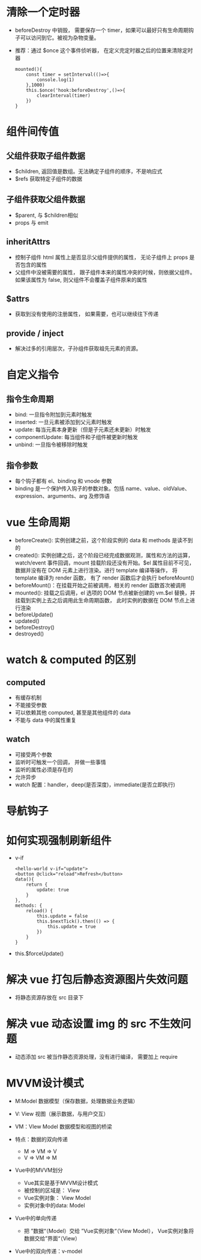 # 清除一个定时器

- beforeDestroy 中销毁， 需要保存一个 timer，如果可以最好只有生命周期钩子可以访问到它。被视为杂物变量。
- 推荐：通过 $once 这个事件侦听器， 在定义完定时器之后的位置来清除定时器

    ```vue
    mounted(){
        const timer = setInterval(()=>{
            console.log(1)
        },1000)
        this.$once('hook:beforeDestroy',()=>{
            clearInterval(timer)
        })
    }
    ```

# 组件间传值

## 父组件获取子组件数据

- $children, 返回值是数组。无法确定子组件的顺序，不是响应式
- $refs 获取特定子组件的数据

## 子组件获取父组件数据

- $parent, 与 $children相似
- props 与 emit

## inheritAttrs

- 控制子组件 html 属性上是否显示父组件提供的属性， 无论子组件上 props 是否包含的属性
- 父组件中没被需要的属性， 跟子组件本来的属性冲突的时候，则依据父组件。 如果该属性为 false, 则父组件不会覆盖子组件原来的属性

## $attrs

- 获取到没有使用的注册属性， 如果需要，也可以继续往下传递

## provide / inject

- 解决过多的引用层次，子孙组件获取祖先元素的资源。

# 自定义指令

## 指令生命周期

- bind: 一旦指令附加到元素时触发
- inserted: 一旦元素被添加到父元素时触发
- update: 每当元素本身更新（但是子元素还未更新）时触发
- componentUpdate: 每当组件和子组件被更新时触发
- unbind: 一旦指令被移除时触发

## 指令参数

- 每个钩子都有 el、binding 和 vnode 参数
- binding 是一个保护传入钩子的参数对象。包括 name、value、oldValue、expression、arguments、arg 及修饰语

# vue 生命周期

- beforeCreate(): 实例创建之前，这个阶段实例的 data 和 methods 是读不到的
- created(): 实例创建之后，这个阶段已经完成数据观测，属性和方法的运算，watch/event 事件回调，mount 挂载阶段还没有开始。$el 属性目前不可见，数据并没有在 DOM 元素上进行渲染。进行 template 编译等操作， 将 template 编译为 render 函数， 有了 render 函数后才会执行 beforeMount()
- beforeMount()：在挂载开始之前被调用，相关的 render 函数首次被调用
- mounted(): 挂载之后调用，el 选项的 DOM 节点被新创建的 vm.$el 替换，并挂载到实例上去之后调用此生命周期函数， 此时实例的数据在 DOM 节点上进行渲染
- beforeUpdate()
- updated()
- beforeDestroy()
- destroyed()

# watch & computed 的区别

## computed

- 有缓存机制
- 不能接受参数
- 可以依赖其他 computed, 甚至是其他组件的 data
- 不能与 data 中的属性重复

## watch

- 可接受两个参数
- 监听时可触发一个回调， 并做一些事情
- 监听的属性必须是存在的
- 允许异步
- watch 配置：handler，deep(是否深度)，immediate(是否立即执行)

# 导航钩子

# 如何实现强制刷新组件

- v-if
    ```vue
    <hello-world v-if="update">
    <button @click="reload">Refresh</button>
    data(){
        return {
            update: true
        }
    },
    methods: {
        reload() {
            this.update = false
            this.$nextTick().then(() => {
                this.update = true
            })
        }
    }
    ```
- this.$forceUpdate()

# 解决 vue 打包后静态资源图片失效问题

- 将静态资源存放在 src 目录下

# 解决 vue 动态设置 img 的 src 不生效问题

- 动态添加 src 被当作静态资源处理，没有进行编译， 需要加上 require

# MVVM设计模式

- M:Model          数据模型（保存数据，处理数据业务逻辑）
- V: View             视图（展示数据，与用户交互）
- VM：VIew Model 数据模型和视图的桥梁
- 特点：数据的双向传递
  - M => VM => V
  - V => VM => M

- Vue中的MVVM划分
  - Vue其实是基于MVVM设计模式
  - 被控制的区域是： View
  - Vue实例对象： View Model
  - 实例对象中的data: Model

- Vue中的单向传递
  - 把 ”数据“（Model）交给 ”Vue实例对象“（View Model）， Vue实例对象将数据交给”界面“（View）

- Vue中的双向传递：v-model


